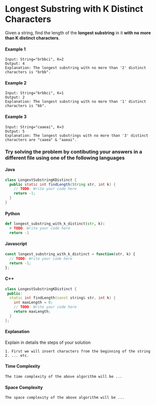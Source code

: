# Longest Substring with K Distinct Characters

Given a string, find the length of the **longest substring** in it **with no more than K distinct characters**.

#### Example 1

```
Input: String="brbbci", K=2
Output: 4
Explanation: The longest substring with no more than '2' distinct characters is "brbb".
```

#### Example 2

```
Input: String="brbbci", K=1
Output: 2
Explanation: The longest substring with no more than '1' distinct characters is "bb".
```

#### Example 3

```
Input: String="caaeai", K=3
Output: 5
Explanation: The longest substrings with no more than '3' distinct characters are "caaea" & "aaeai".
```

### Try solving the problem by contibuting your answers in a different file using one of the following languages

#### Java

```java
class LongestSubstringKDistinct {
  public static int findLength(String str, int k) {
    // TODO: Write your code here
    return -1;
  }
}
```
#### Python

```python
def longest_substring_with_k_distinct(str, k):
  # TODO: Write your code here
  return -1
```

#### Javascript

```js
const longest_substring_with_k_distinct = function(str, k) {
  // TODO: Write your code here
  return -1;
};
```

#### C++

```c++
class LongestSubstringKDistinct {
 public:
  static int findLength(const string& str, int k) {
    int maxLength = 0;
    // TODO: Write your code here
    return maxLength;
  }
};
```

#### Explanation

Explain in details the steps of your solution

```
1. First we will insert characters from the beginning of the string 
2. ... etc.
```

#### Time Complexity

```
The time complexity of the above algorithm will be ...
```

#### Space Complexity

```
The space complexity of the above algorithm will be ...
```


 
